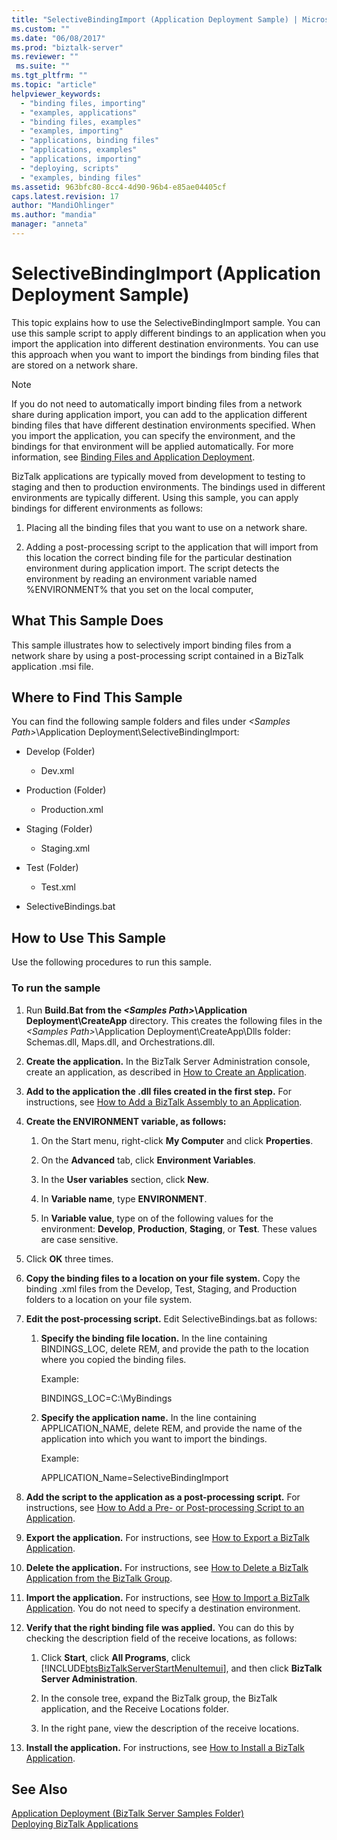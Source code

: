 ```yaml
---
title: "SelectiveBindingImport (Application Deployment Sample) | Microsoft Docs"
ms.custom: ""
ms.date: "06/08/2017"
ms.prod: "biztalk-server"
ms.reviewer: ""
 ms.suite: ""
ms.tgt_pltfrm: ""
ms.topic: "article"
helpviewer_keywords: 
  - "binding files, importing"
  - "examples, applications"
  - "binding files, examples"
  - "examples, importing"
  - "applications, binding files"
  - "applications, examples"
  - "applications, importing"
  - "deploying, scripts"
  - "examples, binding files"
ms.assetid: 963bfc80-8cc4-4d90-96b4-e85ae04405cf
caps.latest.revision: 17
author: "MandiOhlinger"
ms.author: "mandia"
manager: "anneta"
---
```

# SelectiveBindingImport (Application Deployment Sample)
This topic explains how to use the SelectiveBindingImport sample. You can use this sample script to apply different bindings to an application when you import the application into different destination environments. You can use this approach when you want to import the bindings from binding files that are stored on a network share.  
  
> [!NOTE]
>  If you do not need to automatically import binding files from a network share during application import, you can add to the application different binding files that have different destination environments specified. When you import the application, you can specify the environment, and the bindings for that environment will be applied automatically. For more information, see [Binding Files and Application Deployment](../core/binding-files-and-application-deployment.md).  
  
 BizTalk applications are typically moved from development to testing to staging and then to production environments. The bindings used in different environments are typically different. Using this sample, you can apply bindings for different environments as follows:  
  
1.  Placing all the binding files that you want to use on a network share.  
  
2.  Adding a post-processing script to the application that will import from this location the correct binding file for the particular destination environment during application import. The script detects the environment by reading an environment variable named %ENVIRONMENT% that you set on the local computer,  
  
## What This Sample Does  
 This sample illustrates how to selectively import binding files from a network share by using a post-processing script contained in a BizTalk application .msi file.  
  
## Where to Find This Sample  
 You can find the following sample folders and files under *\<Samples Path>*\Application Deployment\SelectiveBindingImport:  
  
-   Develop (Folder)  
  
    -   Dev.xml  
  
-   Production (Folder)  
  
    -   Production.xml  
  
-   Staging (Folder)  
  
    -   Staging.xml  
  
-   Test (Folder)  
  
    -   Test.xml  
  
-   SelectiveBindings.bat  
  
## How to Use This Sample  
 Use the following procedures to run this sample.  
  
### To run the sample  
  
1.  Run **Build.Bat from the *\<Samples Path>*\Application Deployment\CreateApp** directory. This creates the following files in the *\<Samples Path>*\Application Deployment\CreateApp\Dlls folder: Schemas.dll, Maps.dll, and Orchestrations.dll.  
  
2.  **Create the application.** In the BizTalk Server Administration console, create an application, as described in [How to Create an Application](../core/how-to-create-an-application.md).  
  
3.  **Add to the application the .dll files created in the first step.** For instructions, see [How to Add a BizTalk Assembly to an Application](../core/how-to-add-a-biztalk-assembly-to-an-application.md).  
  
4.  **Create the ENVIRONMENT variable, as follows:**  
  
    1.  On the Start menu, right-click **My Computer** and click **Properties**.  
  
    2.  On the **Advanced** tab, click **Environment Variables**.  
  
    3.  In the **User variables** section, click **New**.  
  
    4.  In **Variable name**, type **ENVIRONMENT**.  
  
    5.  In **Variable value**, type on of the following values for the environment: **Develop**, **Production**, **Staging**, or **Test**. These values are case sensitive.  
  
5.  Click **OK** three times.  
  
6.  **Copy the binding files to a location on your file system.** Copy the binding .xml files from the Develop, Test, Staging, and Production folders to a location on your file system.  
  
7.  **Edit the post-processing script.** Edit SelectiveBindings.bat as follows:  
  
    1.  **Specify the binding file location.** In the line containing BINDINGS_LOC, delete REM, and provide the path to the location where you copied the binding files.  
  
         Example:  
  
         BINDINGS_LOC=C:\MyBindings  
  
    2.  **Specify the application name.** In the line containing APPLICATION_NAME, delete REM, and provide the name of the application into which you want to import the bindings.  
  
         Example:  
  
         APPLICATION_Name=SelectiveBindingImport  
  
8.  **Add the script to the application as a post-processing script.** For instructions, see [How to Add a Pre- or Post-processing Script to an Application](../core/how-to-add-a-pre-or-post-processing-script-to-an-application.md).  
  
9. **Export the application.** For instructions, see [How to Export a BizTalk Application](../core/how-to-export-a-biztalk-application.md).  
  
10. **Delete the application.** For instructions, see [How to Delete a BizTalk Application from the BizTalk Group](../core/how-to-delete-a-biztalk-application-from-the-biztalk-group.md).  
  
11. **Import the application.** For instructions, see [How to Import a BizTalk Application](../core/how-to-import-a-biztalk-application.md). You do not need to specify a destination environment.  
  
12. **Verify that the right binding file was applied.** You can do this by checking the description field of the receive locations, as follows:  
  
    1.  Click **Start**, click **All Programs**, click [!INCLUDE[btsBizTalkServerStartMenuItemui](../includes/btsbiztalkserverstartmenuitemui-md.md)], and then click **BizTalk Server Administration**.  
  
    2.  In the console tree, expand the BizTalk group, the BizTalk application, and the Receive Locations folder.  
  
    3.  In the right pane, view the description of the receive locations.  
  
13. **Install the application.** For instructions, see [How to Install a BizTalk Application](../core/how-to-install-a-biztalk-application.md).  
  
## See Also  
 [Application Deployment (BizTalk Server Samples Folder)](../core/application-deployment-biztalk-server-samples-folder.md)   
 [Deploying BizTalk Applications](../core/deploying-biztalk-applications.md)